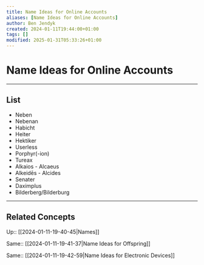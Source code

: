```yaml
---
title: Name Ideas for Online Accounts
aliases: [Name Ideas for Online Accounts]
author: Ben Jendyk
created: 2024-01-11T19:44:00+01:00
tags: []
modified: 2025-01-31T05:33:26+01:00
---
```


# Name Ideas for Online Accounts

---

## List

- Neben
- Nebenan
- Habicht
- Heiter
- Hektiker
- Userless
- Porphyr(-ion)
- Tureax
- Alkaios - Alcaeus
- Alkeidēs - Alcides
- Senater
- Daximplus
- Bilderberg/Bilderburg

---

## Related Concepts

Up:: [[2024-01-11-19-40-45|Names]]

Same:: [[2024-01-11-19-41-37|Name Ideas for Offspring]]

Same:: [[2024-01-11-19-42-59|Name Ideas for Electronic Devices]]
